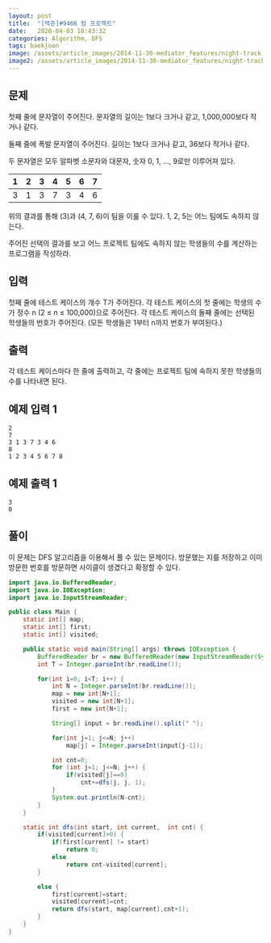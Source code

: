 ```yaml
---
layout: post
title:  "[백준]#9466 텀 프로젝트"
date:   2020-04-03 18:43:32
categories: Algorithm, DFS
tags: baekjoon
image: /assets/article_images/2014-11-30-mediator_features/night-track.JPG
image2: /assets/article_images/2014-11-30-mediator_features/night-track-mobile.JPG
---
```


문제
--------------------

첫째 줄에 문자열이 주어진다. 문자열의 길이는 1보다 크거나 같고, 1,000,000보다 작거나 같다.

둘째 줄에 폭발 문자열이 주어진다. 길이는 1보다 크거나 같고, 36보다 작거나 같다.

두 문자열은 모두 알파벳 소문자와 대문자, 숫자 0, 1, ..., 9로만 이루어져 있다.

|1|2|3|4|5|6|7|
|--|--|--|--|--|--|--|
|3|1|3|7|3|4|6|

위의 결과를 통해 (3)과 (4, 7, 6)이 팀을 이룰 수 있다. 1, 2, 5는 어느 팀에도 속하지 않는다.

주어진 선택의 결과를 보고 어느 프로젝트 팀에도 속하지 않는 학생들의 수를 계산하는 프로그램을 작성하라.

입력
---------------------------

첫째 줄에 테스트 케이스의 개수 T가 주어진다. 각 테스트 케이스의 첫 줄에는 학생의 수가 정수 n (2 ≤ n ≤ 100,000)으로 주어진다. 각 테스트 케이스의 둘째 줄에는 선택된 학생들의 번호가 주어진다. (모든 학생들은 1부터 n까지 번호가 부여된다.)

출력
----------------

각 테스트 케이스마다 한 줄에 출력하고, 각 줄에는 프로젝트 팀에 속하지 못한 학생들의 수를 나타내면 된다.

예제 입력 1 
----------------------

```
2
7
3 1 3 7 3 4 6
8
1 2 3 4 5 6 7 8
```

예제 출력 1 
------------------------

```
3
0
```

풀이
--------------------------

이 문제는 DFS 알고리즘을 이용해서 풀 수 있는 문제이다. 방문했는 지를 저장하고 이미 방문한 번호를 방문하면 사이클이 생겼다고 확정할 수 있다.

```java
import java.io.BufferedReader;
import java.io.IOException;
import java.io.InputStreamReader;

public class Main {
    static int[] map;
    static int[] first;
    static int[] visited;

    public static void main(String[] args) throws IOException {
        BufferedReader br = new BufferedReader(new InputStreamReader(System.in));
        int T = Integer.parseInt(br.readLine());

        for(int i=0; i<T; i++) {
            int N = Integer.parseInt(br.readLine());
            map = new int[N+1];
            visited = new int[N+1];
            first = new int[N+1];

            String[] input = br.readLine().split(" ");

            for(int j=1; j<=N; j++)
                map[j] = Integer.parseInt(input[j-1]);

            int cnt=0;
            for (int j=1; j<=N; j++) {
                if(visited[j]==0)
                    cnt+=dfs(j, j, 1);
            }
            System.out.println(N-cnt);
        }
    }

    static int dfs(int start, int current,  int cnt) {
        if(visited[current]>0) {
            if(first[current] != start)
                return 0;
            else
                return cnt-visited[current];
        }

        else {
            first[current]=start;
            visited[current]=cnt;
            return dfs(start, map[current],cnt+1);
        }
    }
}
```
